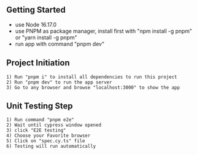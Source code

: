 ## Getting Started

- use Node 16.17.0
- use PNPM as package manager, install first with "npm install -g pnpm" or "yarn install -g pnpm"
- run app with command "pnpm dev"

## Project Initiation

    1) Run "pnpm i" to install all dependencies to run this project
    2) Run "pnpm dev" to run the app server
    3) Go to any browser and browse "localhost:3000" to show the app

## Unit Testing Step

    1) Run command "pnpm e2e"
    2) Wait until cypress window opened
    3) click "E2E testing"
    4) Choose your Favorite browser
    5) Click on "spec.cy.ts" file
    6) Testing will run automatically